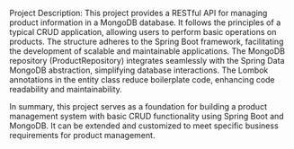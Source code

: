 Project Description:
This project provides a RESTful API for managing product information in a MongoDB database. It follows the principles of a typical CRUD application, allowing users to perform basic operations on products. The structure adheres to the Spring Boot framework, facilitating the development of scalable and maintainable applications. The MongoDB repository (ProductRepository) integrates seamlessly with the Spring Data MongoDB abstraction, simplifying database interactions. The Lombok annotations in the entity class reduce boilerplate code, enhancing code readability and maintainability.

In summary, this project serves as a foundation for building a product management system with basic CRUD functionality using Spring Boot and MongoDB. It can be extended and customized to meet specific business requirements for product management.
